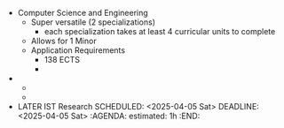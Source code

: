- Computer Science and Engineering
	- Super versatile (2 specializations)
		- each specialization takes at least 4 curricular units to complete
	- Allows for 1 Minor
	- Application Requirements
		- 138 ECTS
		-
-
	-
	-
- LATER IST Research
  SCHEDULED: <2025-04-05 Sat>
  DEADLINE: <2025-04-05 Sat>
  :AGENDA:
  estimated: 1h
  :END: